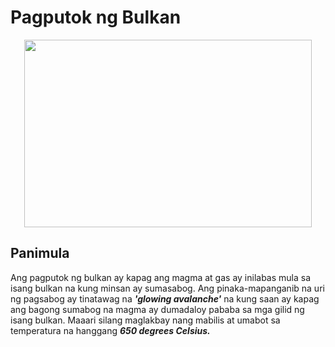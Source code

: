 # Pagputok ng Bulkan

<p align="center">
  <img width="460" height="300" src="https://user-images.githubusercontent.com/102717555/190837614-6fac1153-be4d-4c48-afb6-37cc7d46342a.png">
</p>

## Panimula

Ang pagputok ng bulkan ay kapag ang magma at gas ay inilabas mula sa isang bulkan na kung minsan ay sumasabog. Ang pinaka-mapanganib na uri ng pagsabog ay tinatawag na ***'glowing avalanche'*** na kung saan ay kapag ang bagong sumabog na magma ay dumadaloy pababa sa mga gilid ng isang bulkan. Maaari silang maglakbay nang mabilis at umabot sa temperatura na hanggang ***650 degrees Celsius.***
  


